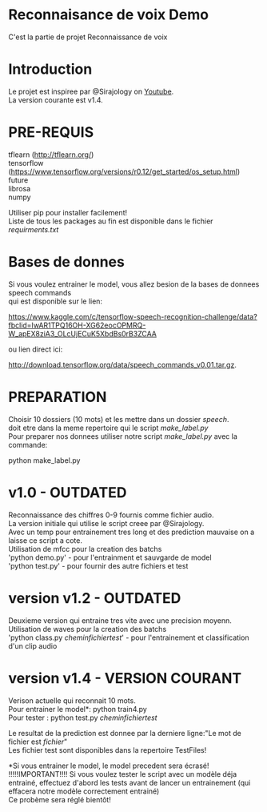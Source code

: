 # Reconnaisance de voix Demo
C'est la partie de projet Reconnaissance de voix

Introduction 
===========
Le projet est inspiree par @Sirajology on [Youtube](https://youtu.be/u9FPqkuoEJ8).  
La version courante est v1.4. 

PRE-REQUIS
===========

tflearn (http://tflearn.org/)  
tensorflow (https://www.tensorflow.org/versions/r0.12/get_started/os_setup.html)  
future  
librosa  
numpy  
  
Utiliser pip pour installer facilement!  
Liste de tous les packages au fin est disponible dans le fichier <em>requirments.txt</em>  

Bases de donnes
===========
Si vous voulez entrainer le model, vous allez besion de la bases de donnees speech commands  
qui est disponible sur le lien:  
  
https://www.kaggle.com/c/tensorflow-speech-recognition-challenge/data?fbclid=IwAR1TPQ16OH-XG62eocOPMRQ-W_apEX8ziA3_OLcUjECuK5XbdBs0rB3ZCAA
  
ou lien direct ici:  
  
http://download.tensorflow.org/data/speech_commands_v0.01.tar.gz.
  
PREPARATION
=======
Choisir 10 dossiers (10 mots) et les mettre dans un dossier <em>speech</em>.  
<speech> doit etre dans la meme repertoire qui le script <em>make_label.py</em>  
Pour preparer nos donnees utiliser notre script <em>make_label.py</em> avec la commande:  
  
python make_label.py
  
v1.0 - OUTDATED
========
Reconnaissance des chiffres 0-9 fournis comme fichier audio.  
La version initiale qui utilise le script creee par @Sirajology.  
Avec un temp pour entrainement tres long et des prediction mauvaise on a laisse ce script a cote.  
Utilisation de mfcc pour la creation des batchs  
'python demo.py' - pour l'entrainment et sauvgarde de model  
'python test.py' - pour fournir des autre fichiers et test   
  
version v1.2 - OUTDATED
================
Deuxieme version qui entraine tres vite avec une precision moyenn.  
Utilisation de waves pour la creation des batchs  
'python class.py <em>cheminfichiertest</em>' - pour l'entrainement et classification d'un clip audio  

version v1.4 - VERSION COURANT
==============
Verison actuelle qui reconnait 10 mots.   
Pour entrainer le model*: python train4.py   
Pour tester : python test.py <em>cheminfichiertest</em>  
  
Le resultat de la prediction est donnee par la derniere ligne:"Le mot de fichier est <em>fichier</em>"  
Les fichier test sont disponibles dans la repertoire TestFiles!  
  
*Si vous entrainer le model, le model precedent sera écrasé!  
!!!!!IMPORTANT!!!! Si vous voulez tester le script avec un modèle déja entrainé, effectuez d'abord les tests avant de lancer un entrainement (qui effacera notre modèle correctement entrainé)  
Ce probème sera réglé bientôt!